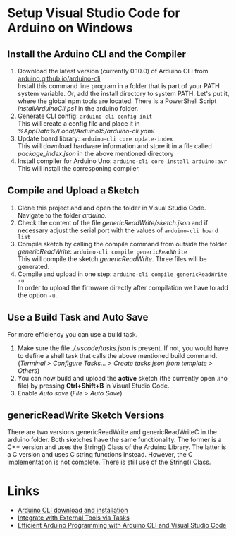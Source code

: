 # Setup Visual Studio Code for Arduino on Windows
## Install the Arduino CLI and the Compiler
1. Download the latest version (currently 0.10.0) of Arduino CLI from 
    [arduino.github.io/arduino-cli](https://arduino.github.io/arduino-cli/installation)<br>
    Install this command line program in a folder that is part of your PATH system variable. Or, add the install directory to system PATH. Let's put it, where the global npm tools are located. There is a PowerShell Script *installArduinoCli.ps1* in the arduino folder.
2. Generate CLI config: 
    ```arduino-cli config init```<br>
    This will create a config file and place it in 
    *%AppData%/Local/Arduino15/arduino-cli.yaml*
3. Update board library: 
    ```arduino-cli core update-index```<br>
    This will download hardware information and store it in a file called *package_index.json* in the above mentioned directory
4. Install compiler for Arduino Uno: 
    ```arduino-cli core install arduino:avr```<br>
    This will install the corresponing compiler.

## Compile and Upload a Sketch
1. Clone this project and and open the folder in Visual Studio Code.
    Navigate to the folder *arduino*.
2. Check the content of the file *genericReadWrite/sketch.json* and if necessary 
    adjust the serial port with the values of ```arduino-cli board list```
3. Compile sketch by calling the compile command from outside the folder
    *genericReadWrite*:
    ```arduino-cli compile genericReadWrite```<br>
    This will compile the sketch *genericReadWrite*. Three files will be generated.
4.  Compile and upload in one step: 
    ```arduino-cli compile genericReadWrite -u```<br>
    In order to upload the firmware directly after compilation we have to add the option ```-u```.

## Use a Build Task and Auto Save
For more efficiency you can use a build task.
1.  Make sure the file *./.vscode/tasks.json* is present. If not, you would have to define a shell task that calls the above mentioned build command. 
    (*Terminal > Configure Tasks... > Create tasks.json from template > Others*)
2. You can now build and upload the **active** sketch (the currently open .ino file) by pressing **Ctrl+Shift+B** in Visual Studio Code.
3. Enable *Auto save* (*File > Auto Save*)

## genericReadWrite Sketch Versions
There are two versions genericReadWrite and genericReadWriteC in the arduino folder. Both sketches have the same functionality. The former is a C++ version and uses the String() Class of the Arduino Library. The latter is a C version and uses C string functions instead. However, the C implementation is not complete. There is still use of the String() Class. 

# Links
*  [Arduino CLI download and installation](https://arduino.github.io/arduino-cli/installation)
*  [Integrate with External Tools via Tasks](https://code.visualstudio.com/docs/editor/tasks#vscode)
*  [Efficient Arduino Programming with Arduino CLI and Visual Studio Code](https://learn.sparkfun.com/tutorials/efficient-arduino-programming-with-arduino-cli-and-visual-studio-code/all)




